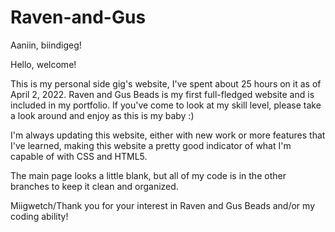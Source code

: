 # Raven-and-Gus
Aaniin, biindigeg!

Hello, welcome!

This is my personal side gig's website, I've spent about 25 hours on it as of April 2, 2022.
Raven and Gus Beads is my first full-fledged website and is included in my portfolio. If you've come to look at my skill level, please take a look around and enjoy as this is my baby :)

I'm always updating this website, either with new work or more features that I've learned, making this website a pretty good indicator of what I'm capable of with CSS and HTML5. 

The main page looks a little blank, but all of my code is in the other branches to keep it clean and organized.

Miigwetch/Thank you for your interest in Raven and Gus Beads and/or my coding ability!
